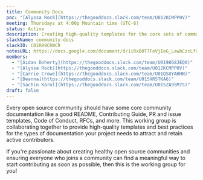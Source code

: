 ```yaml
---
title: Community Docs
poc: "[Alyssa Rock](https://thegooddocs.slack.com/team/U012KCMPP0V)"
meeting: Thursdays at 4:00p Mountain time (UTC-6)
status: Active
description: Creating high-quality templates for the core sets of community docs that are necessary for the health, productivity, and cross-coordination of open source communities.
slackName: community-docs
slackID: C01R89CRWCR
notesURL: https://docs.google.com/document/d/1iRxB0T7FoVjIeG_LawbCzcLfXCILlpFdzn-4BPDGR9Y/edit?usp=sharing
members:
  - "[Aidan Doherty](https://thegooddocs.slack.com/team/U019868JEQ0)"
  - "[Alyssa Rock](https://thegooddocs.slack.com/team/U012KCMPP0V)"
  - "[Carrie Crowe](https://thegooddocs.slack.com/team/U01QS8YAHHN)"
  - "[Deanna](https://thegooddocs.slack.com/team/U01SXR5TKA6)"
  - "[Sachin Karol](https://thegooddocs.slack.com/team/U015ZA95M7S)"
draft: false
---
```


Every open source community should have some core community documentation like a good README, Contributing Guide, PR and issue templates, Code of Conduct, RFCs, and more.
This working group is collaborating together to provide high-quality templates and best practices for the types of documentation your project needs to attract and retain active contributors.

If you're passionate about creating healthy open source communities and ensuring everyone who joins a community can find a meaningful way to start contributing as soon as possible, then this is the working group for you!

